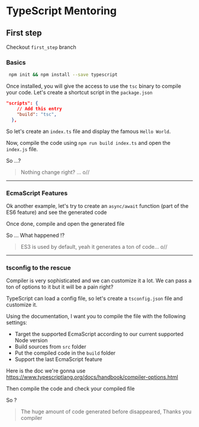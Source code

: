 # TypeScript Mentoring

## First step

Checkout `first_step` branch

### Basics

```bash
 npm init && npm install --save typescript
```

Once installed, you will give the access to use the `tsc` binary to compile your code.
Let's create a shortcut script in the `package.json`

```json
"scripts": {
    // Add this entry
    "build": "tsc",
  },
```

So let's create an `index.ts` file and display the famous `Hello World`.

Now, compile the code using `npm run build index.ts` and open the `index.js` file.

So ...?

> Nothing change right? ... o//

---

### EcmaScript Features

Ok another example, let's try to create an `async/await` function (part of the ES6 feature) and see the generated code

Once done, compile and open the generated file

So ... What happened !?

> ES3 is used by default, yeah it generates a ton of code... o//

---

### tsconfig to the rescue

Compiler is very sophisticated and we can customize it a lot. We can pass a ton of options to it but it will be a pain right?

TypeScript can load a config file, so let's create a `tsconfig.json` file and customize it.

Using the documentation, I want you to compile the file with the following settings:

- Target the supported EcmaScript according to our current supported Node version
- Build sources from `src` folder
- Put the compiled code in the `build` folder
- Support the last EcmaScript feature

Here is the doc we're gonna use https://www.typescriptlang.org/docs/handbook/compiler-options.html

Then compile the code and check your compiled file

So ?

> The huge amount of code generated before disappeared, Thanks you compiler
